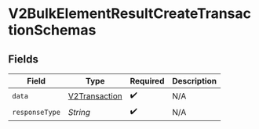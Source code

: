 # V2BulkElementResultCreateTransactionSchemas


## Fields

| Field                                                 | Type                                                  | Required                                              | Description                                           |
| ----------------------------------------------------- | ----------------------------------------------------- | ----------------------------------------------------- | ----------------------------------------------------- |
| `data`                                                | [V2Transaction](../../models/shared/V2Transaction.md) | :heavy_check_mark:                                    | N/A                                                   |
| `responseType`                                        | *String*                                              | :heavy_check_mark:                                    | N/A                                                   |